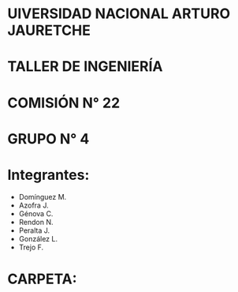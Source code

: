 # UIVERSIDAD NACIONAL ARTURO JAURETCHE

# TALLER DE INGENIERÍA

# COMISIÓN N° 22

# GRUPO N° 4

# Integrantes:

- Domínguez M.
- Azofra J.
- Génova C.
- Rendon N.
- Peralta J.
- González L.
- Trejo F.

# CARPETA: 

